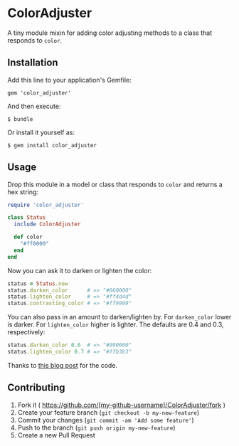# ColorAdjuster

A tiny module mixin for adding color adjusting methods to a class that responds to `color`.

## Installation

Add this line to your application's Gemfile:

    gem 'color_adjuster'

And then execute:

    $ bundle

Or install it yourself as:

    $ gem install color_adjuster

## Usage

Drop this module in a model or class that responds to `color` and returns a hex string:

```ruby
require 'color_adjuster'

class Status
  include ColorAdjuster

  def color
    "#ff0000"
  end
end
```

Now you can ask it to darken or lighten the color:

```ruby
status = Status.new
status.darken_color      # => "#660000"
status.lighten_color     # => "#ff4d4d"
status.contrasting_color # => "#ff9999"
```

You can also pass in an amount to darken/lighten by. For `darken_color` lower is darker. For `lighten_color` higher is lighter. The defaults are 0.4 and 0.3, respectively:

```ruby
status.darken_color 0.6  # => "#990000"
status.lighten_color 0.7 # => "#ffb3b3"
```

Thanks to [this blog post](http://www.redguava.com.au/2011/10/lighten-or-darken-a-hexadecimal-color-in-ruby-on-rails/) for the code.

## Contributing

1. Fork it ( https://github.com/[my-github-username]/ColorAdjuster/fork )
2. Create your feature branch (`git checkout -b my-new-feature`)
3. Commit your changes (`git commit -am 'Add some feature'`)
4. Push to the branch (`git push origin my-new-feature`)
5. Create a new Pull Request
